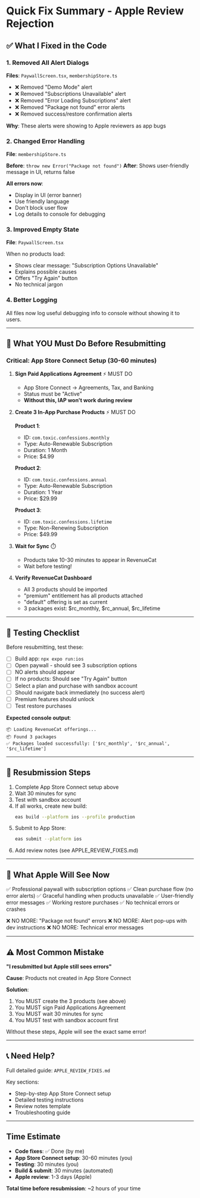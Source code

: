 # Quick Fix Summary - Apple Review Rejection

## ✅ What I Fixed in the Code

### 1. Removed All Alert Dialogs
**Files**: `PaywallScreen.tsx`, `membershipStore.ts`

- ❌ Removed "Demo Mode" alert
- ❌ Removed "Subscriptions Unavailable" alert
- ❌ Removed "Error Loading Subscriptions" alert
- ❌ Removed "Package not found" error alerts
- ❌ Removed success/restore confirmation alerts

**Why**: These alerts were showing to Apple reviewers as app bugs

### 2. Changed Error Handling
**File**: `membershipStore.ts`

**Before**: `throw new Error("Package not found")`
**After**: Shows user-friendly message in UI, returns false

**All errors now**:
- Display in UI (error banner)
- Use friendly language
- Don't block user flow
- Log details to console for debugging

### 3. Improved Empty State
**File**: `PaywallScreen.tsx`

When no products load:
- Shows clear message: "Subscription Options Unavailable"
- Explains possible causes
- Offers "Try Again" button
- No technical jargon

### 4. Better Logging
All files now log useful debugging info to console without showing it to users.

---

## 🚨 What YOU Must Do Before Resubmitting

### Critical: App Store Connect Setup (30-60 minutes)

1. **Sign Paid Applications Agreement** ⚡ MUST DO
   - App Store Connect → Agreements, Tax, and Banking
   - Status must be "Active"
   - **Without this, IAP won't work during review**

2. **Create 3 In-App Purchase Products** ⚡ MUST DO

   **Product 1**:
   - ID: `com.toxic.confessions.monthly`
   - Type: Auto-Renewable Subscription
   - Duration: 1 Month
   - Price: $4.99

   **Product 2**:
   - ID: `com.toxic.confessions.annual`
   - Type: Auto-Renewable Subscription
   - Duration: 1 Year
   - Price: $29.99

   **Product 3**:
   - ID: `com.toxic.confessions.lifetime`
   - Type: Non-Renewing Subscription
   - Price: $49.99

3. **Wait for Sync** ⏱️
   - Products take 10-30 minutes to appear in RevenueCat
   - Wait before testing!

4. **Verify RevenueCat Dashboard**
   - All 3 products should be imported
   - "premium" entitlement has all products attached
   - "default" offering is set as current
   - 3 packages exist: $rc_monthly, $rc_annual, $rc_lifetime

---

## 🧪 Testing Checklist

Before resubmitting, test these:

- [ ] Build app: `npx expo run:ios`
- [ ] Open paywall - should see 3 subscription options
- [ ] NO alerts should appear
- [ ] If no products: Should see "Try Again" button
- [ ] Select a plan and purchase with sandbox account
- [ ] Should navigate back immediately (no success alert)
- [ ] Premium features should unlock
- [ ] Test restore purchases

**Expected console output**:
```
📦 Loading RevenueCat offerings...
📦 Found 3 packages
✅ Packages loaded successfully: ['$rc_monthly', '$rc_annual', '$rc_lifetime']
```

---

## 📱 Resubmission Steps

1. Complete App Store Connect setup above
2. Wait 30 minutes for sync
3. Test with sandbox account
4. If all works, create new build:
   ```bash
   eas build --platform ios --profile production
   ```
5. Submit to App Store:
   ```bash
   eas submit --platform ios
   ```
6. Add review notes (see APPLE_REVIEW_FIXES.md)

---

## 🎯 What Apple Will See Now

✅ Professional paywall with subscription options
✅ Clean purchase flow (no error alerts)
✅ Graceful handling when products unavailable
✅ User-friendly error messages
✅ Working restore purchases
✅ No technical errors or crashes

❌ NO MORE: "Package not found" errors
❌ NO MORE: Alert pop-ups with dev instructions
❌ NO MORE: Technical error messages

---

## ⚠️ Most Common Mistake

**"I resubmitted but Apple still sees errors"**

**Cause**: Products not created in App Store Connect

**Solution**:
1. You MUST create the 3 products (see above)
2. You MUST sign Paid Applications Agreement
3. You MUST wait 30 minutes for sync
4. You MUST test with sandbox account first

Without these steps, Apple will see the exact same error!

---

## 📞 Need Help?

Full detailed guide: `APPLE_REVIEW_FIXES.md`

Key sections:
- Step-by-step App Store Connect setup
- Detailed testing instructions
- Review notes template
- Troubleshooting guide

---

## Time Estimate

- **Code fixes**: ✅ Done (by me)
- **App Store Connect setup**: 30-60 minutes (you)
- **Testing**: 30 minutes (you)
- **Build & submit**: 30 minutes (automated)
- **Apple review**: 1-3 days (Apple)

**Total time before resubmission**: ~2 hours of your time
